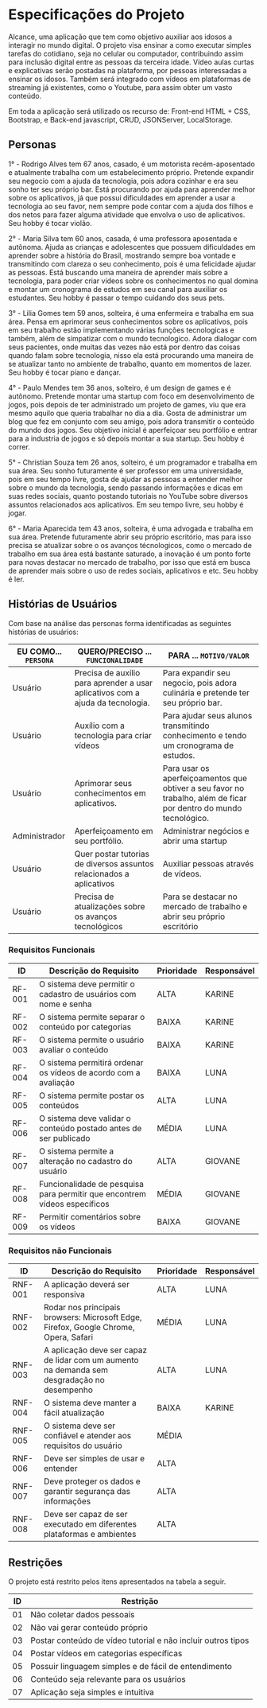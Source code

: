 # Especificações do Projeto
 Alcance, uma aplicação que tem como objetivo auxiliar aos idosos a interagir no mundo digital.  O projeto visa ensinar a como executar simples tarefas do cotidiano, seja no celular ou computador, contribuindo assim para inclusão digital entre as pessoas da terceira idade. Vídeo aulas curtas e explicativas serão postadas na plataforma, por pessoas interessadas a ensinar os idosos. Também será integrado com vídeos em plataformas de streaming já existentes, como o Youtube, para assim obter um vasto conteúdo.
 
 Em toda a aplicação será utilizado os recurso de: Front-end HTML + CSS, Bootstrap, e Back-end javascript, CRUD, JSONServer, LocalStorage.
## Personas
 
1° - Rodrigo Alves tem 67 anos, casado, é um motorista recém-aposentado e atualmente trabalha com um estabelecimento próprio. Pretende expandir seu negocio com a ajuda da tecnologia, pois adora cozinhar e era seu sonho ter seu próprio bar. Está procurando por ajuda para aprender melhor sobre os aplicativos, já que possui dificuldades em aprender a usar a tecnologia ao seu favor, nem sempre pode contar com a ajuda dos filhos e dos netos para fazer alguma atividade que envolva o uso de aplicativos. Seu hobby é tocar violão. 

2° - Maria Silva tem 60 anos, casada, é uma professora aposentada e autônoma. Ajuda as crianças e adolescentes que possuem dificuldades em aprender sobre a história do Brasil, mostrando sempre boa vontade e transmitindo com clareza o seu conhecimento, pois é uma felicidade ajudar as pessoas. Está buscando uma maneira de aprender mais sobre a tecnologia, para poder criar vídeos sobre os conhecimentos no qual domina e montar um cronograma de estudos em seu canal para auxiliar os estudantes. Seu hobby é passar o tempo cuidando dos seus pets. 

3° - Lilia Gomes tem 59 anos, solteira, é uma enfermeira e trabalha em sua área. Pensa em aprimorar seus conhecimentos sobre os aplicativos, pois em seu trabalho estão implementando várias funções tecnologicas e também, além de simpatizar com o mundo tecnologico. Adora dialogar com seus pacientes, onde muitas das vezes não está por dentro das coisas quando falam sobre tecnologia, nisso ela está procurando uma maneira de se atualizar tanto no ambiente de trabalho, quanto em momentos de lazer. Seu hobby é tocar piano e dançar.  

4° - Paulo Mendes tem 36 anos, solteiro, é um design de games e é autônomo. Pretende montar uma startup com foco em desenvolvimento de jogos, pois depois de ter administrado um projeto de games, viu que era mesmo aquilo que queria trabalhar no dia a dia. Gosta de administrar um blog que fez em conjunto com seu amigo, pois adora transmitir o conteúdo do mundo dos jogos. Seu objetivo inicial é aperfeiçoar seu portfólio e entrar para a industria de jogos e só depois montar a sua startup. Seu hobby é correr. 

5° - Christian Souza tem 26 anos, solteiro, é um programador e trabalha em sua área. Seu sonho futuramente é ser professor em uma universidade, pois em seu tempo livre, gosta de ajudar as pessoas a entender melhor sobre o mundo da tecnologia, sendo passando informações e dicas em suas redes sociais, quanto postando tutoriais no YouTube sobre diversos assuntos relacionados aos aplicativos. Em seu tempo livre, seu hobby é jogar. 

6° - Maria Aparecida tem 43 anos, solteira, é uma advogada e trabalha em sua área. Pretende futuramente abrir seu próprio escritório, mas para isso precisa se atualizar sobre o os avanços técnologicos, como o mercado de trabalho em sua área está bastante saturado, a inovação é um ponto forte para novas destacar no mercado de trabalho, por isso que está em busca de aprender mais sobre o uso de redes sociais, aplicativos e etc. Seu hobby é ler. 

## Histórias de Usuários

Com base na análise das personas forma identificadas as seguintes histórias de usuários:

|EU COMO... `PERSONA`| QUERO/PRECISO ... `FUNCIONALIDADE` |PARA ... `MOTIVO/VALOR`                 |
|--------------------|------------------------------------|----------------------------------------|
|Usuário |Precisa de auxílio para aprender a usar aplicativos com a ajuda da tecnologia.|Para expandir seu negocio, pois adora culinária e pretende ter seu próprio bar.  |
|Usuário |Auxílio com a tecnologia para criar vídeos  |Para ajudar seus alunos transmitindo conhecimento e tendo um cronograma de estudos.|
|Usuário |Aprimorar seus conhecimentos em aplicativos.|Para usar os aperfeiçoamentos que obtiver a seu favor no trabalho, além de ficar por dentro do mundo tecnológico. |
|Administrador |Aperfeiçoamento em seu portfólio.  | Administrar negócios e abrir uma startup    |
|Usuário| Quer postar tutorias de diversos assuntos relacionados a aplicativos   |Auxiliar pessoas através de vídeos.|
|Usuário|Precisa de atualizações sobre os avanços tecnológicos  | Para se destacar no mercado de trabalho e abrir seu próprio escritório  |

### Requisitos Funcionais

|ID    | Descrição do Requisito  | Prioridade | Responsável |
|------|-----------------------------------------|----| ----|
|RF-001| O sistema deve permitir o cadastro de usuários com nome e senha | ALTA | KARINE   |
|RF-002| O sistema permite separar o conteúdo por categorias  | BAIXA | KARINE  |
|RF-003| O sistema permite o usuário avaliar o conteúdo| BAIXA | KARINE  |
|RF-004| O sistema permitirá ordenar os vídeos de acordo com a avaliação | BAIXA | LUNA |
|RF-005| O sistema permite postar os conteúdos | ALTA | LUNA |
|RF-006| O sistema deve validar o conteúdo postado antes de ser publicado | MÉDIA | LUNA |
|RF-007| O sistema permite a alteração no cadastro do usuário | ALTA | GIOVANE |
|RF-008| Funcionalidade de pesquisa para permitir que encontrem vídeos específicos | MÉDIA | GIOVANE |
|RF-009| Permitir comentários sobre os vídeos  | BAIXA | GIOVANE |

### Requisitos não Funcionais

|ID     | Descrição do Requisito  | Prioridade | Responsável |
|------|-----------------------------------------|----| ----|
|RNF-001| A aplicação deverá ser responsiva | ALTA | LUNA |
|RNF-002| Rodar nos principais browsers: Microsoft Edge, Firefox, Google Chrome, Opera, Safari | MÉDIA | LUNA |
|RNF-003| A aplicação deve ser capaz de lidar com um aumento na demanda sem desgradação no desempenho | ALTA | LUNA |
|RNF-004| O sistema deve manter a fácil atualização | BAIXA | KARINE |
|RNF-005| O sistema deve ser confiável e atender aos requisitos do usuário | MÉDIA |
|RNF-006| Deve ser simples de usar e entender                                | ALTA |
|RNF-007| Deve proteger os dados e garantir segurança das informações                                     | ALTA |
|RNF-008| Deve ser capaz de ser executado em diferentes plataformas e ambientes                           | ALTA |

## Restrições

O projeto está restrito pelos itens apresentados na tabela a seguir.

|ID| Restrição                                             |
|--|-------------------------------------------------------|
|01|  Não coletar dados pessoais 
|02|  Não vai gerar conteúdo próprio 
|03|  Postar conteúdo de vídeo tutorial e não incluir outros tipos
|04|  Postar vídeos em categorias específicas
|05|  Possuir linguagem simples e de fácil de entendimento
|06|  Conteúdo seja relevante para os usuários
|07|  Aplicação seja simples e intuitiva 

                   
